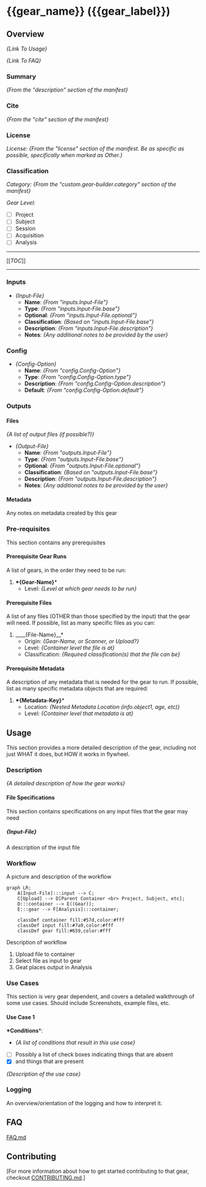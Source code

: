 # {{gear_name}} ({{gear_label}})

## Overview

*{Link To Usage}*

*{Link To FAQ}*

### Summary

*{From the "description" section of the manifest}*

### Cite

*{From the "cite" section of the manifest}*

### License 

*License:* *{From the "license" section of the manifest. Be as specific as possible, specifically when marked as Other.}*

### Classification

*Category:* *{From the "custom.gear-builder.category" section of the manifest}*

*Gear Level:*

- [ ] Project
- [ ] Subject
- [ ] Session
- [ ] Acquisition
- [ ] Analysis

----

[[_TOC_]]

----

### Inputs

- *{Input-File}*
  - __Name__: *{From "inputs.Input-File"}*
  - __Type__: *{From "inputs.Input-File.base"}*
  - __Optional__: *{From "inputs.Input-File.optional"}*
  - __Classification__: *{Based on "inputs.Input-File.base"}*
  - __Description__: *{From "inputs.Input-File.description"}*
  - __Notes__: *{Any additional notes to be provided by the user}*

### Config

- *{Config-Option}*
  - __Name__: *{From "config.Config-Option"}*
  - __Type__: *{From "config.Config-Option.type"}*
  - __Description__: *{From "config.Config-Option.description"}*
  - __Default__: *{From "config.Config-Option.default"}*

### Outputs

#### Files

*{A list of output files (if possible?)}*

- *{Output-File}*
  - __Name__: *{From "outputs.Input-File"}*
  - __Type__: *{From "outputs.Input-File.base"}*
  - __Optional__: *{From "outputs.Input-File.optional"}*
  - __Classification__: *{Based on "outputs.Input-File.base"}*
  - __Description__: *{From "outputs.Input-File.description"}*
  - __Notes__: *{Any additional notes to be provided by the user}*

#### Metadata

Any notes on metadata created by this gear

### Pre-requisites

This section contains any prerequisites

#### Prerequisite Gear Runs

A list of gears, in the order they need to be run:

1. __*{Gear-Name}__*
    - Level: *{Level at which gear needs to be run}*

#### Prerequisite Files

A list of any files (OTHER than those specified by the input) that the gear will need.
If possible, list as many specific files as you can:

1. ____{File-Name}__*
    - Origin: *{Gear-Name, or Scanner, or Upload?}*
    - Level: *{Container level the file is at}*
    - Classification: *{Required classification(s) that the file can be}*

#### Prerequisite Metadata

A description of any metadata that is needed for the gear to run.
If possible, list as many specific metadata objects that are required:

1. __*{Metadata-Key}__*
    - Location: *{Nested Metadata Location (info.object1, age, etc)}*
    - Level: *{Container level that metadata is at}*

## Usage

This section provides a more detailed description of the gear, including not just WHAT it does, but HOW it works in flywheel.

### Description

*{A detailed description of how the gear works}*

#### File Specifications

This section contains specifications on any input files that the gear may need

##### *{Input-File}*

A description of the input file

### Workflow

A picture and description of the workflow

```mermaid
graph LR;
    A[Input-File]:::input --> C;
    C[Upload] --> D[Parent Container <br> Project, Subject, etc];
    D:::container --> E((Gear));
    E:::gear --> F[Analysis]:::container;
    
    classDef container fill:#57d,color:#fff
    classDef input fill:#7a9,color:#fff
    classDef gear fill:#659,color:#fff

```

Description of workflow

1. Upload file to container
1. Select file as input to gear
1. Geat places output in Analysis

### Use Cases

This section is very gear dependent, and covers a detailed walkthrough of some use cases.  Should include Screenshots, example files, etc.

#### Use Case 1

__*Conditions__*:

- *{A list of conditions that result in this use case}*
- [ ] Possibly a list of check boxes indicating things that are absent
- [x] and things that are present

*{Description of the use case}*

### Logging

An overview/orientation of the logging and how to interpret it.

## FAQ

[FAQ.md](FAQ.md)

## Contributing

[For more information about how to get started contributing to that gear,
checkout [CONTRIBUTING.md](CONTRIBUTING.md).]
<!-- markdownlint-disable-file -->
